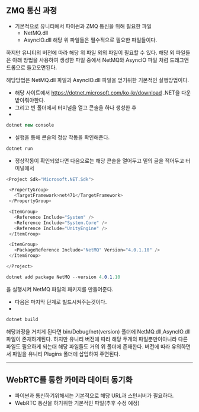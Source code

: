 ## ZMQ 통신 과정
- 기본적으로 유니티에서 파이썬과 ZMQ 통신을 위해 필요한 파일
  - NetMQ.dll
  - AsyncIO.dll
해당 위 파일들은 필수적으로 필요한 파일들이다.

하지만 유니티의 버전에 따라 해당 위 파일 외의 파일이 필요할 수 있다.
해당 외 파일들은 아래 방법을 사용하여 생성한 파일 중에서 NetMQ와 AsyncIO 파일 처럼 드래그앤 드롭으로 들고오면된다.

해당방법은 NetMQ.dll 파일과  AsyncIO.dll 파일을 얻기위한 기본적인 실행방법이다.
- 해당 사이트에서 https://dotnet.microsoft.com/ko-kr/download .NET을 다운받아줘야한다.
- 그리고 빈 폴더에서 터미널을 열고 콘솔을 하나 생성한 후 
- 
```c#
dotnet new console
```
- 실행을 통해 콘솔의 정상 작동을 확인해준다.
```c#
dotnet run 
```
- 정상작동이 확인되었다면 다음으로는 해당 콘솔을 열어두고 밑의 글을 적어두고 터미널에서 
 ```c#
<Project Sdk="Microsoft.NET.Sdk">

  <PropertyGroup>
    <TargetFramework>net471</TargetFramework>
  </PropertyGroup>

  <ItemGroup>
    <Reference Include="System" />
    <Reference Include="System.Core" />
    <Reference Include="UnityEngine" />
  </ItemGroup>

  <ItemGroup>
    <PackageReference Include="NetMQ" Version="4.0.1.10" />
  </ItemGroup>

</Project>

```
```c#
dotnet add package NetMQ --version 4.0.1.10
```
을 실행시켜 NetMQ 파일의 패키지를 만들어준다.
- 다음은 마지막 단계로 빌드시켜주는것이다.
- 
```c#
dotnet build
```
해당과정을 거치게 된다면 bin/Debug/net(version) 폴더에 NetMQ.dll,AsyncIO.dll 파일이 존재하게된다.
하지만 유니티 버전에 따라 해당 두개의 파일뿐만이아니라 다른 파일도 필요하게 되는대 해당 파일들도 거의 위 폴더에 존재한다. 버전에 따라 유의하면서 파일을 유니티 Plugins 폴더에 삽입하여 주면된다.

---------------------------------------------------------------------------------------------------
## WebRTC를 통한 카메라 데이터 동기화

- 파이썬과 통신하기위해서는 기본적으로 해당 URL과 스턴서버가 필요하다. 
- WebRTC 통신을 하기위한 기본적인 파일(추후 수정 예정)